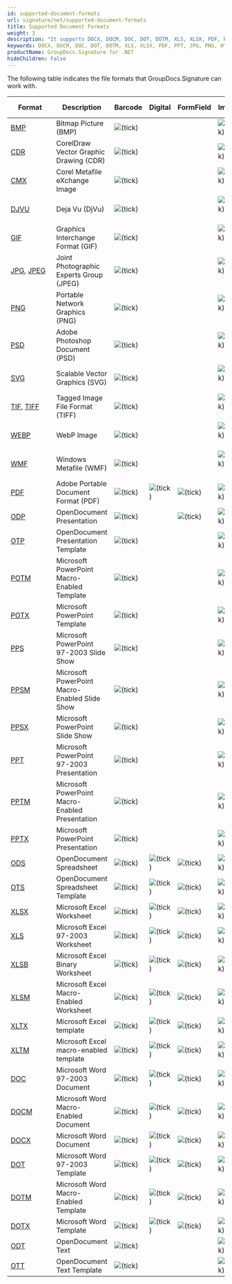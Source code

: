 ```yaml
---
id: supported-document-formats
url: signature/net/supported-document-formats
title: Supported Document Formats
weight: 3
description: "It supports DOCX, DOCM, DOC, DOT, DOTM, XLS, XLSX, PDF, PPT, JPG, PNG, HTML, EML and many more."
keywords: DOCX, DOCM, DOC, DOT, DOTM, XLS, XLSX, PDF, PPT, JPG, PNG, HTML, EML
productName: GroupDocs.Signature for .NET
hideChildren: False
---
```

The following table indicates the file formats that GroupDocs.Signature can work with.

| Format | Description | Barcode | Digital | FormField | Image | Metadata | QR-code | Stamp | Text |
| --- | --- | --- | --- | --- | --- | --- | --- | --- | --- |
| [BMP](https://docs.fileformat.com/image/bmp/) | Bitmap Picture (BMP) | ![(tick)](/signature/net/images/check.png) |   |   | ![(tick)](/signature/net/images/check.png) |   | ![(tick)](/signature/net/images/check.png) | ![(tick)](/signature/net/images/check.png) | ![(tick)](/signature/net/images/check.png) |
| [CDR](https://docs.fileformat.com/image/cdr/) | CorelDraw Vector Graphic Drawing (CDR) | ![(tick)](/signature/net/images/check.png) |   |   | ![(tick)](/signature/net/images/check.png) |   | ![(tick)](/signature/net/images/check.png) | ![(tick)](/signature/net/images/check.png) | ![(tick)](/signature/net/images/check.png) |
| [CMX](https://docs.fileformat.com/image/cmx/) | Corel Metafile eXchange Image | ![(tick)](/signature/net/images/check.png) |   |   | ![(tick)](/signature/net/images/check.png)  |   | ![(tick)](/signature/net/images/check.png) | ![(tick)](/signature/net/images/check.png) | ![(tick)](/signature/net/images/check.png) |
| [DJVU](https://docs.fileformat.com/image/djvu/) | Deja Vu (DjVu) | ![(tick)](/signature/net/images/check.png) |   |   | ![(tick)](/signature/net/images/check.png)  |   | ![(tick)](/signature/net/images/check.png) | ![(tick)](/signature/net/images/check.png) | ![(tick)](/signature/net/images/check.png) |
| [GIF](https://docs.fileformat.com/image/gif/) | Graphics Interchange Format (GIF) | ![(tick)](/signature/net/images/check.png) |   |   | ![(tick)](/signature/net/images/check.png)  |   | ![(tick)](/signature/net/images/check.png) | ![(tick)](/signature/net/images/check.png) | ![(tick)](/signature/net/images/check.png) |
| [JPG](https://docs.fileformat.com/image/jpeg/), [JPEG](https://docs.fileformat.com/image/jpeg/)   | Joint Photographic Experts Group (JPEG) | ![(tick)](/signature/net/images/check.png) |   |   | ![(tick)](/signature/net/images/check.png)  | ![(tick)](/signature/net/images/check.png) | ![(tick)](/signature/net/images/check.png) | ![(tick)](/signature/net/images/check.png) | ![(tick)](/signature/net/images/check.png) |
| [PNG](https://docs.fileformat.com/image/png/) | Portable Network Graphics (PNG) | ![(tick)](/signature/net/images/check.png) |   |   | ![(tick)](/signature/net/images/check.png)  | ![(tick)](/signature/net/images/check.png) | ![(tick)](/signature/net/images/check.png) | ![(tick)](/signature/net/images/check.png) | ![(tick)](/signature/net/images/check.png) |
| [PSD](https://docs.fileformat.com/image/psd/) | Adobe Photoshop Document (PSD) | ![(tick)](/signature/net/images/check.png) |   |   | ![(tick)](/signature/net/images/check.png)  | ![(tick)](/signature/net/images/check.png) | ![(tick)](/signature/net/images/check.png) | ![(tick)](/signature/net/images/check.png) | ![(tick)](/signature/net/images/check.png) |
| [SVG](https://docs.fileformat.com/page-description-language/svg/) | Scalable Vector Graphics (SVG) | ![(tick)](/signature/net/images/check.png) |   |   | ![(tick)](/signature/net/images/check.png)  | ![(tick)](/signature/net/images/check.png) | ![(tick)](/signature/net/images/check.png) | ![(tick)](/signature/net/images/check.png) | ![(tick)](/signature/net/images/check.png) |
| [TIF](https://docs.fileformat.com/specification/image/tiff/), [TIFF](https://docs.fileformat.com/specification/image/tiff/) | Tagged Image File Format (TIFF) | ![(tick)](/signature/net/images/check.png) |   |   | ![(tick)](/signature/net/images/check.png)  | ![(tick)](/signature/net/images/check.png) | ![(tick)](/signature/net/images/check.png) | ![(tick)](/signature/net/images/check.png) | ![(tick)](/signature/net/images/check.png) |
| [WEBP](https://docs.fileformat.com/image/webp/) | WebP Image | ![(tick)](/signature/net/images/check.png) |   |   | ![(tick)](/signature/net/images/check.png)  |   | ![(tick)](/signature/net/images/check.png) | ![(tick)](/signature/net/images/check.png) | ![(tick)](/signature/net/images/check.png) |
| [WMF](https://docs.fileformat.com/image/wmf/) | Windows Metafile (WMF) | ![(tick)](/signature/net/images/check.png) |   |   | ![(tick)](/signature/net/images/check.png)  |   | ![(tick)](/signature/net/images/check.png) | ![(tick)](/signature/net/images/check.png) | ![(tick)](/signature/net/images/check.png) |
| [PDF](https://docs.fileformat.com/pdf/) | Adobe Portable Document Format (PDF) | ![(tick)](/signature/net/images/check.png) | ![(tick)](/signature/net/images/check.png) | ![(tick)](/signature/net/images/check.png) | ![(tick)](/signature/net/images/check.png) | ![(tick)](/signature/net/images/check.png) | ![(tick)](/signature/net/images/check.png) | ![(tick)](/signature/net/images/check.png) | ![(tick)](/signature/net/images/check.png) |
| [ODP](https://docs.fileformat.com/presentation/odp/) | OpenDocument Presentation | ![(tick)](/signature/net/images/check.png) |   | ![(tick)](/signature/net/images/check.png) | ![(tick)](/signature/net/images/check.png) | ![(tick)](/signature/net/images/check.png) | ![(tick)](/signature/net/images/check.png) | ![(tick)](/signature/net/images/check.png) | ![(tick)](/signature/net/images/check.png) |
| [OTP](https://docs.fileformat.com/presentation/otp/) | OpenDocument Presentation Template | ![(tick)](/signature/net/images/check.png) |   |   | ![(tick)](/signature/net/images/check.png) | ![(tick)](/signature/net/images/check.png) | ![(tick)](/signature/net/images/check.png) | ![(tick)](/signature/net/images/check.png) | ![(tick)](/signature/net/images/check.png) |
| [POTM](https://docs.fileformat.com/presentation/potm/) | Microsoft PowerPoint Macro-Enabled Template | ![(tick)](/signature/net/images/check.png) |   |   | ![(tick)](/signature/net/images/check.png) | ![(tick)](/signature/net/images/check.png) | ![(tick)](/signature/net/images/check.png) | ![(tick)](/signature/net/images/check.png) | ![(tick)](/signature/net/images/check.png) |
| [POTX](https://docs.fileformat.com/presentation/potx/) | Microsoft PowerPoint Template | ![(tick)](/signature/net/images/check.png) |   |   | ![(tick)](/signature/net/images/check.png) | ![(tick)](/signature/net/images/check.png) | ![(tick)](/signature/net/images/check.png) | ![(tick)](/signature/net/images/check.png) | ![(tick)](/signature/net/images/check.png) |
| [PPS](https://docs.fileformat.com/presentation/pps/) | Microsoft PowerPoint 97-2003 Slide Show | ![(tick)](/signature/net/images/check.png) |   |   | ![(tick)](/signature/net/images/check.png) | ![(tick)](/signature/net/images/check.png) | ![(tick)](/signature/net/images/check.png) | ![(tick)](/signature/net/images/check.png) | ![(tick)](/signature/net/images/check.png) |
| [PPSM](https://docs.fileformat.com/presentation/ppsm/) | Microsoft PowerPoint Macro-Enabled Slide Show | ![(tick)](/signature/net/images/check.png) |   |   | ![(tick)](/signature/net/images/check.png) | ![(tick)](/signature/net/images/check.png) | ![(tick)](/signature/net/images/check.png) | ![(tick)](/signature/net/images/check.png) | ![(tick)](/signature/net/images/check.png) |
| [PPSX](https://docs.fileformat.com/presentation/ppsx/) | Microsoft PowerPoint Slide Show | ![(tick)](/signature/net/images/check.png) |   |   | ![(tick)](/signature/net/images/check.png) | ![(tick)](/signature/net/images/check.png) | ![(tick)](/signature/net/images/check.png) | ![(tick)](/signature/net/images/check.png) | ![(tick)](/signature/net/images/check.png) |
| [PPT](https://docs.fileformat.com/presentation/ppt/) | Microsoft PowerPoint 97-2003 Presentation | ![(tick)](/signature/net/images/check.png) |   |   | ![(tick)](/signature/net/images/check.png) | ![(tick)](/signature/net/images/check.png) | ![(tick)](/signature/net/images/check.png) | ![(tick)](/signature/net/images/check.png) | ![(tick)](/signature/net/images/check.png) |
| [PPTM](https://docs.fileformat.com/presentation/pptm/) | Microsoft PowerPoint Macro-Enabled Presentation | ![(tick)](/signature/net/images/check.png) |   |   | ![(tick)](/signature/net/images/check.png) | ![(tick)](/signature/net/images/check.png) | ![(tick)](/signature/net/images/check.png) | ![(tick)](/signature/net/images/check.png) | ![(tick)](/signature/net/images/check.png) |
| [PPTX](https://docs.fileformat.com/presentation/pptx/) | Microsoft PowerPoint Presentation | ![(tick)](/signature/net/images/check.png) |   |   | ![(tick)](/signature/net/images/check.png) | ![(tick)](/signature/net/images/check.png) | ![(tick)](/signature/net/images/check.png) | ![(tick)](/signature/net/images/check.png) | ![(tick)](/signature/net/images/check.png) |
| [ODS](https://docs.fileformat.com/spreadsheet/ods/) | OpenDocument Spreadsheet | ![(tick)](/signature/net/images/check.png) | ![(tick)](/signature/net/images/check.png) | ![(tick)](/signature/net/images/check.png) | ![(tick)](/signature/net/images/check.png) | ![(tick)](/signature/net/images/check.png) | ![(tick)](/signature/net/images/check.png) | ![(tick)](/signature/net/images/check.png) | ![(tick)](/signature/net/images/check.png) |
| [OTS](https://docs.fileformat.com/spreadsheet/ots/) | OpenDocument Spreadsheet Template | ![(tick)](/signature/net/images/check.png) | ![(tick)](/signature/net/images/check.png) | ![(tick)](/signature/net/images/check.png) | ![(tick)](/signature/net/images/check.png) | ![(tick)](/signature/net/images/check.png) | ![(tick)](/signature/net/images/check.png) | ![(tick)](/signature/net/images/check.png) | ![(tick)](/signature/net/images/check.png) |
| [XLSX](https://docs.fileformat.com/spreadsheet/xlsx/) | Microsoft Excel Worksheet | ![(tick)](/signature/net/images/check.png) | ![(tick)](/signature/net/images/check.png) | ![(tick)](/signature/net/images/check.png) | ![(tick)](/signature/net/images/check.png) | ![(tick)](/signature/net/images/check.png) | ![(tick)](/signature/net/images/check.png) | ![(tick)](/signature/net/images/check.png) | ![(tick)](/signature/net/images/check.png) |
| [XLS](https://docs.fileformat.com/spreadsheet/xls/) | Microsoft Excel 97-2003 Worksheet | ![(tick)](/signature/net/images/check.png) | ![(tick)](/signature/net/images/check.png) | ![(tick)](/signature/net/images/check.png) | ![(tick)](/signature/net/images/check.png) | ![(tick)](/signature/net/images/check.png) | ![(tick)](/signature/net/images/check.png) | ![(tick)](/signature/net/images/check.png) | ![(tick)](/signature/net/images/check.png) |
| [XLSB](https://docs.fileformat.com/spreadsheet/xlsb/) | Microsoft Excel Binary Worksheet | ![(tick)](/signature/net/images/check.png) | ![(tick)](/signature/net/images/check.png) | ![(tick)](/signature/net/images/check.png) | ![(tick)](/signature/net/images/check.png) | ![(tick)](/signature/net/images/check.png) | ![(tick)](/signature/net/images/check.png) | ![(tick)](/signature/net/images/check.png) | ![(tick)](/signature/net/images/check.png) |
| [XLSM](https://docs.fileformat.com/spreadsheet/xlsm/) | Microsoft Excel Macro-Enabled Worksheet | ![(tick)](/signature/net/images/check.png) | ![(tick)](/signature/net/images/check.png) | ![(tick)](/signature/net/images/check.png) | ![(tick)](/signature/net/images/check.png) | ![(tick)](/signature/net/images/check.png) | ![(tick)](/signature/net/images/check.png) | ![(tick)](/signature/net/images/check.png) | ![(tick)](/signature/net/images/check.png) |
| [XLTX](https://docs.fileformat.com/spreadsheet/xltx/) | Microsoft Excel template | ![(tick)](/signature/net/images/check.png) | ![(tick)](/signature/net/images/check.png) | ![(tick)](/signature/net/images/check.png) | ![(tick)](/signature/net/images/check.png) | ![(tick)](/signature/net/images/check.png) | ![(tick)](/signature/net/images/check.png) | ![(tick)](/signature/net/images/check.png) | ![(tick)](/signature/net/images/check.png) |
| [XLTM](https://docs.fileformat.com/spreadsheet/xltm/) | Microsoft Excel macro-enabled template | ![(tick)](/signature/net/images/check.png) | ![(tick)](/signature/net/images/check.png) | ![(tick)](/signature/net/images/check.png) | ![(tick)](/signature/net/images/check.png) | ![(tick)](/signature/net/images/check.png) | ![(tick)](/signature/net/images/check.png) | ![(tick)](/signature/net/images/check.png) | ![(tick)](/signature/net/images/check.png) |
| [DOC](https://docs.fileformat.com/word-processing/doc/) | Microsoft Word 97-2003 Document | ![(tick)](/signature/net/images/check.png) | ![(tick)](/signature/net/images/check.png) | ![(tick)](/signature/net/images/check.png) | ![(tick)](/signature/net/images/check.png) | ![(tick)](/signature/net/images/check.png) | ![(tick)](/signature/net/images/check.png) | ![(tick)](/signature/net/images/check.png) | ![(tick)](/signature/net/images/check.png) |
| [DOCM](https://docs.fileformat.com/word-processing/docm/) | Microsoft Word Macro-Enabled Document | ![(tick)](/signature/net/images/check.png) | ![(tick)](/signature/net/images/check.png) | ![(tick)](/signature/net/images/check.png) | ![(tick)](/signature/net/images/check.png) | ![(tick)](/signature/net/images/check.png) | ![(tick)](/signature/net/images/check.png) | ![(tick)](/signature/net/images/check.png) | ![(tick)](/signature/net/images/check.png) |
| [DOCX](https://docs.fileformat.com/word-processing/docx/) | Microsoft Word Document | ![(tick)](/signature/net/images/check.png) | ![(tick)](/signature/net/images/check.png) | ![(tick)](/signature/net/images/check.png) | ![(tick)](/signature/net/images/check.png) | ![(tick)](/signature/net/images/check.png) | ![(tick)](/signature/net/images/check.png) | ![(tick)](/signature/net/images/check.png) | ![(tick)](/signature/net/images/check.png) |
| [DOT](https://docs.fileformat.com/word-processing/dot/) | Microsoft Word 97-2003 Template | ![(tick)](/signature/net/images/check.png) | ![(tick)](/signature/net/images/check.png) | ![(tick)](/signature/net/images/check.png) | ![(tick)](/signature/net/images/check.png) | ![(tick)](/signature/net/images/check.png) | ![(tick)](/signature/net/images/check.png) | ![(tick)](/signature/net/images/check.png) | ![(tick)](/signature/net/images/check.png) |
| [DOTM](https://docs.fileformat.com/word-processing/dotm/) | Microsoft Word Macro-Enabled Template | ![(tick)](/signature/net/images/check.png) | ![(tick)](/signature/net/images/check.png) | ![(tick)](/signature/net/images/check.png) | ![(tick)](/signature/net/images/check.png) | ![(tick)](/signature/net/images/check.png) | ![(tick)](/signature/net/images/check.png) | ![(tick)](/signature/net/images/check.png) | ![(tick)](/signature/net/images/check.png) |
| [DOTX](https://docs.fileformat.com/word-processing/dotx/) | Microsoft Word Template | ![(tick)](/signature/net/images/check.png) | ![(tick)](/signature/net/images/check.png) | ![(tick)](/signature/net/images/check.png) | ![(tick)](/signature/net/images/check.png) | ![(tick)](/signature/net/images/check.png) | ![(tick)](/signature/net/images/check.png) | ![(tick)](/signature/net/images/check.png) | ![(tick)](/signature/net/images/check.png) |
| [ODT](https://docs.fileformat.com/word-processing/odt/) | OpenDocument Text | ![(tick)](/signature/net/images/check.png) |   |   | ![(tick)](/signature/net/images/check.png) | ![(tick)](/signature/net/images/check.png) | ![(tick)](/signature/net/images/check.png) | ![(tick)](/signature/net/images/check.png) | ![(tick)](/signature/net/images/check.png) |
| [OTT](https://docs.fileformat.com/word-processing/ott/) | OpenDocument Text Template | ![(tick)](/signature/net/images/check.png) |   |   | ![(tick)](/signature/net/images/check.png) | ![(tick)](/signature/net/images/check.png) | ![(tick)](/signature/net/images/check.png) | ![(tick)](/signature/net/images/check.png) | ![(tick)](/signature/net/images/check.png) |
